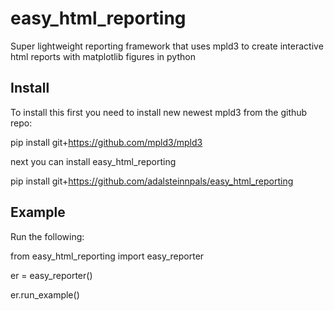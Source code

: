 # easy_html_reporting
Super lightweight reporting framework that uses mpld3 to create interactive html reports with matplotlib figures in python


## Install 

To install this first you need to install new newest mpld3 from the github repo:

pip install git+https://github.com/mpld3/mpld3

next you can install easy_html_reporting

pip install git+https://github.com/adalsteinnpals/easy_html_reporting


## Example

Run the following: 


from easy_html_reporting import easy_reporter

er = easy_reporter()

er.run_example()